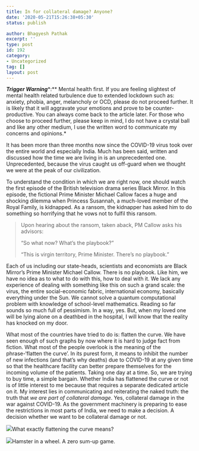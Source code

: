 ```yaml
---
title: In for collateral damage? Anyone?
date: '2020-05-21T15:26:38+05:30'
status: publish

author: Bhagyesh Pathak
excerpt: ''
type: post
id: 192
category:
- Uncategorized
tag: []
layout: post
---
```


***Trigger Warning****:** Mental health first. If you are feeling slightest of mental health related turbulence due to extended lockdown such as: anxiety, phobia, anger, melancholy or OCD, please do not proceed further. It is likely that it will aggravate your emotions and prove to be counter-productive. You can always come back to the article later. For those who choose to proceed further, please keep in mind, I do not have a crystal ball and like any other medium, I use the written word to communicate my concerns and opinions.*

It has been more than three months now since the COVID-19 virus took over the entire world and especially India. Much has been said, written and discussed how the time we are living in is an unprecedented one. Unprecedented, because the virus caught us off-guard when we thought we were at the peak of our civilization.

To understand the condition in which we are right now, one should watch the first episode of the British television drama series Black Mirror. In this episode, the fictional Prime Minister Michael Callow faces a huge and shocking dilemma when Princess Susannah, a much-loved member of the Royal Family, is kidnapped. As a ransom, the kidnapper has asked him to do something so horrifying that he vows not to fulfil this ransom.

> Upon hearing about the ransom, taken aback, PM Callow asks his advisors:
> 
> “So what now? What’s the playbook?”
> 
> “This is virgin territory, Prime Minister. There’s no playbook.”

Each of us including our state-heads, scientists and economists are Black Mirror’s Prime Minister Michael Callow. There is no playbook. Like him, we have no idea as to what to do with this, how to deal with it. We lack any experience of dealing with something like this on such a grand scale: the virus, the entire social-economic fabric, international economy, basically everything under the Sun. We cannot solve a quantum computational problem with knowledge of school-level mathematics. Reading so far sounds so much full of pessimism. In a way, yes. But, when my loved one will be lying alone on a deathbed in the hospital, I will know that the reality has knocked on my door.

What most of the countries have tried to do is: flatten the curve. We have seen enough of such graphs by now where it is hard to judge fact from fiction. What most of the people overlook is the meaning of the phrase-‘flatten the curve’. In its purest form, it means to inhibit the number of new infections (and that’s why deaths) due to COVID-19 at any given time so that the healthcare facility can better prepare themselves for the incoming volume of the patients. Taking one day at a time. So, we are trying to buy time, a simple bargain. Whether India has flattened the curve or not is of little interest to me because that requires a separate dedicated article on it. My interest lies in communicating and reiterating the naked truth: the truth that *we are part of collateral damage*. Yes, collateral damage in the war against COVID-19. As the government machinery is preparing to ease the restrictions in most parts of India, we need to make a decision. A decision whether we want to be collateral damage or not.

![](https://i0.wp.com/bhagyeshpathak.com/wp-content/uploads/2021/04/flatten-the-curve-5.jpg?resize=459%2C257&ssl=1)What exactly flattening the curve means?

![](https://i0.wp.com/bhagyeshpathak.com/wp-content/uploads/2021/04/hamster-in-wheel.gif?resize=480%2C270&ssl=1)Hamster in a wheel. A zero sum-up game.